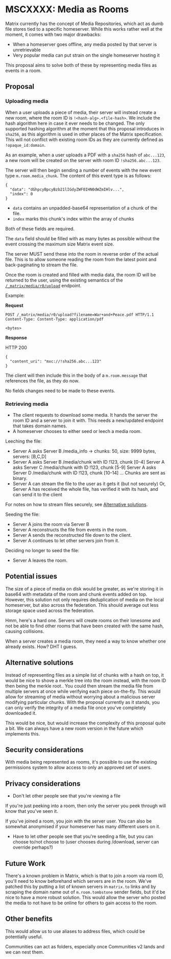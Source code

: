 # MSCXXXX: Media as Rooms

Matrix currently has the concept of Media Repositories, which act as dumb
file stores tied to a specific homeserver. While this works rather well at
the moment, it comes with two major drawbacks:

* When a homeserver goes offline, any media posted by that server is unretrievable
* Very popular media can put strain on the single homeserver hosting it

This proposal aims to solve both of these by representing media files as
events in a room.

## Proposal

### Uploading media

When a user uploads a piece of media, their server will instead create a new
room, where the room ID is `!<hash-alg>.<file-hash>`. We include the hash
algorithm here in case it ever needs to be changed. The only supported
hashing algorithm at the moment that this proposal introduces in `sha256`, as
this algorithm is used in other places of the Matrix specification. This will
not conflict with existing room IDs as they are currently defined as
`!opaque_id:domain`.

As an example, when a user uploads a PDF with a `sha256` hash of `abc...123`,
a new room will be created on the server with room ID `!sha256.abc...123`.

The server will then begin sending a number of events with
the new event type `m.room.media_chunk`. The content of this event type is as
follows:

```
{
  "data": "dGhpcyBpcyBzb21lIGdyZWF0IHN0dWZmIHlv...",
  "index": 0
}
```

* `data` contains an unpadded-base64 representation of a chunk of the file.
* `index` marks this chunk's index within the array of chunks

Both of these fields are required.

The `data` field should be filled with as many bytes as possible without
the event crossing the maximum size Matrix event size.

The server MUST send these into the room in reverse order of the actual file.
This is to allow someone reading the room from the latest point and
back-paginating to stream the file.

Once the room is created and filled with media data, the room ID will be
returned to the user, using the existing semantics of the
[`/_matrix/media/r0/upload`](https://matrix.org/docs/spec/client_server/r0.6.0#post-matrix-media-r0-upload)
endpoint.

Example:

**Request**

```
POST /_matrix/media/r0/upload?filename=War+and+Peace.pdf HTTP/1.1
Content-Type: Content-Type: application/pdf

<bytes>
```

**Response**

HTTP 200
```
{
  "content_uri": "mxc://!sha256.abc...123"
}
```

The client will then include this in the body of a `m.room.message` that
references the file, as they do now.

No fields changes need to be made to these events.

### Retrieving media

* The client requests to download some media. It hands the server the room ID and a server to join it with.
  This needs a new/updated endpoint that takes domain names.
* A homeserver chooses to either seed or leech a media room.

Leeching the file:

* Server A asks Server B /media_info -> chunks: 50, size: 9999 bytes, servers: [B,C,D]
* Server A asks Server B /media/chunk with ID !123, chunk [0-4]
  Server A asks Server C /media/chunk with ID !123, chunk [5-9]
  Server A asks Server D /media/chunk with ID !123, chunk [10-14]
  ...
  Chunks are sent as binary.
* Server A can stream the file to the user as it gets it (but not securely)
  Or, Server A has received the whole file, has verified it with its hash,
  and can send it to the client

For notes on how to stream files securely, see [Alternative solutions](#alternative-solutions).

Seeding the file:

* Server A joins the room via Server B
* Server A reconstructs the file from events in the room.
* Server A sends the reconstructed file down to the client.
* Server A continues to let other servers join from it.

Deciding no longer to seed the file:

* Server A leaves the room.

## Potential issues

The size of a piece of media on disk would be greater, as we're storing it in
base64 with metadata of the room and chunk events added on top. However, this
solution not only requires deduplication of media on the local homeserver,
but also across the federation. This should average out less storage space
used across the federation.

Hmm, here's a hard one. Servers will create rooms on their lonesome and not
be able to find other rooms that have been created with the same hash,
causing collisions.

When a server creates a media room, they need a way to know whether one
already exists. How? DHT I guess.

## Alternative solutions

Instead of representing files as a simple list of chunks with a hash on top,
it would be nice to shove a merkle tree into the room instead, with the room
ID then being the merkle root.. You could then stream the media file from
multiple servers at once while verifying each piece on-the-fly. This would
allow for streaming of media without worrying about a malicious server
modifying particular chunks. With the proposal currently as it stands, you
can only verify the integrity of a media file once you've completely
downloaded it.

This would be nice, but would increase the complexity of this proposal quite
a bit. We can always have a new room version in the future which implements
this.

## Security considerations

With media being represented as rooms, it's possible to use the existing
permissions system to allow access to only an approved set of users.

## Privacy considerations

* Don't let other people see that you're viewing a file

If you're just peeking into a room, then only the server you peek through
will know that you've seen it.

If you've joined a room, you join with the server user. You can also be
somewhat anonymised if your homeserver has many different users on it.

* Have to let other people see that you're seeding a file, but you can choose
  to/not choose to (user chooses during /download, server can override
  perhaps?)

## Future Work

There's a known problem in Matrix, which is that to join a room via room ID,
you'll need to know beforehand which servers are in the room. We've patched
this by putting a list of known servers in `matrix.to` links and by scraping
the domain name out of `m.room.tombstone` sender fields, but it'd be nice to
have a more robust solution. This would allow the server who posted the media
to not have to be online for others to gain access to the room.

## Other benefits

This would allow us to use aliases to address files, which could be
potentially useful.

Communities can act as folders, especially once Communities v2 lands and we
can nest them.
